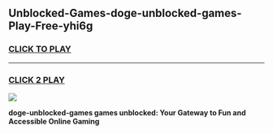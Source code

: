 
## Unblocked-Games-doge-unblocked-games-Play-Free-yhi6g
<h3>
<a href="https://premium76.site?title=doge-unblocked-games&ref=15A">CLICK TO PLAY</a></h3>
<hr>

<h3>
<a href="https://premium76.site?title=doge-unblocked-games&ref=15A">CLICK 2 PLAY</a>
  
</h3>

<a href="https://premium76.site?title=doge-unblocked-games&ref=15A"><img src="https://clearcache.store/games.png"></a>


**doge-unblocked-games games unblocked: Your Gateway to Fun and Accessible Online Gaming**
